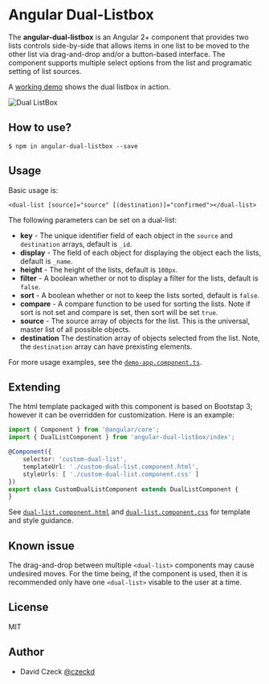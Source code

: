 # Angular Dual-Listbox

The **angular-dual-listbox** is an Angular 2+ component that provides two lists controls side-by-side that allows items in one list to be moved to the other list via drag-and-drop and/or a button-based interface. The component supports multiple select options from the list and programatic setting of list sources. 

A [working demo](http://czeckd.github.io/angular-dual-listbox/demo/) shows the dual listbox in action.

![Dual ListBox](http://czeckd.github.io/angular-dual-listbox/images/dual-listbox.png)

## How to use?
```
$ npm in angular-dual-listbox --save
```
## Usage
Basic usage is:
```
<dual-list [source]="source" [(destination)]="confirmed"></dual-list>
```
The following parameters can be set on a dual-list: 
- **key** - The unique identifier field of each object in the `source` and 
`destination` arrays, default is ``_id``.
- **display** - The field of each object for displaying the object each the
lists, default is ``_name``.
- **height** - The height of the lists, default is ``100px``.
- **filter** - A boolean whether or not to display a filter for the lists,
default is ``false``.
- **sort** - A boolean whether or not to keep the lists sorted, default is 
``false``.
- **compare** - A compare function to be used for sorting the lists. Note if
sort is not set and compare is set, then sort will be set ``true``.
- **source** - The source array of objects for the list. This is the universal, master list of all possible objects.
- **destination** The destination array of objects selected from the list.
Note, the ``destination`` array can have prexisting elements.

For more usage examples, see the [`demo-app.component.ts`](https://github.com/czeckd/angular-dual-listbox/blob/master/app/demo-app.component.ts).

## Extending
The html template packaged with this component is based on Bootstap 3; however it can be overridden for customization. Here is an example:

```typescript
import { Component } from '@angular/core';
import { DualListComponent } from 'angular-dual-listbox/index';

@Component({
    selector: 'custom-dual-list',
    templateUrl: './custom-dual-list.component.html',
    styleUrls: [ './custom-dual-list.component.css' ]
})
export class CustomDualListComponent extends DualListComponent {
}
```
See [`dual-list.component.html`](https://github.com/czeckd/angular-dual-listbox/blob/master/lib/dual-list.component.html) and [`dual-list.component.css`](https://github.com/czeckd/angular-dual-listbox/blob/master/lib/dual-list.component.css) for template and style guidance.

## Known issue
The drag-and-drop between multiple ``<dual-list>`` components may cause 
undesired moves. For the time being, if the component is used, then it
is recommended only have one ``<dual-list>`` visable to the user at a time.

## License
MIT

## Author
- David Czeck [@czeckd](https://github.com/czeckd)
